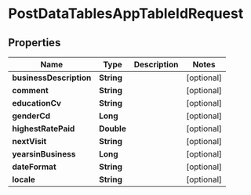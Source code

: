 # PostDataTablesAppTableIdRequest

## Properties
Name | Type | Description | Notes
------------ | ------------- | ------------- | -------------
**businessDescription** | **String** |  |  [optional]
**comment** | **String** |  |  [optional]
**educationCv** | **String** |  |  [optional]
**genderCd** | **Long** |  |  [optional]
**highestRatePaid** | **Double** |  |  [optional]
**nextVisit** | **String** |  |  [optional]
**yearsinBusiness** | **Long** |  |  [optional]
**dateFormat** | **String** |  |  [optional]
**locale** | **String** |  |  [optional]

